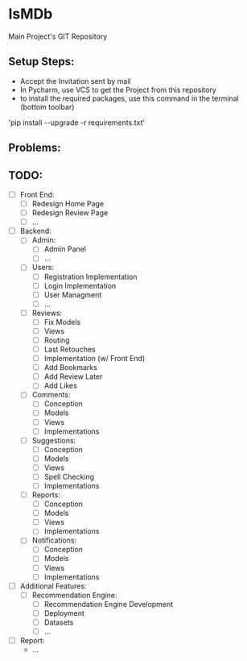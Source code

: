# IsMDb
Main Project's GIT Repository

<h2>Setup Steps:</h2>

- Accept the Invitation sent by mail
- In Pycharm, use VCS to get the Project from this repository
- to install the required packages, use this command in the terminal (bottom toolbar)

'pip install --upgrade -r requirements.txt'

<h2>Problems:</h2>

<h2>TODO:</h2>

- [ ] Front End:
  - [ ] Redesign Home Page
  - [ ] Redesign Review Page
  - [ ] ...
- [ ] Backend:
  - [ ] Admin:
    - [ ] Admin Panel
    - [ ] ...
  - [ ] Users:
    - [ ] Registration Implementation
    - [ ] Login Implementation
    - [ ] User Managment
    - [ ] ...
  - [ ] Reviews:
    - [ ] Fix Models
    - [ ] Views
    - [ ] Routing
    - [ ] Last Retouches
    - [ ] Implementation (w/ Front End)
    - [ ] Add Bookmarks
    - [ ] Add Review Later
    - [ ] Add Likes
  - [ ] Comments:
    - [ ] Conception
    - [ ] Models
    - [ ] Views
    - [ ] Implementations
  - [ ] Suggestions:
    - [ ] Conception
    - [ ] Models
    - [ ] Views
    - [ ] Spell Checking
    - [ ] Implementations
  - [ ] Reports:
    - [ ] Conception
    - [ ] Models
    - [ ] Views
    - [ ] Implementations
  - [ ] Notifications:
    - [ ] Conception
    - [ ] Models
    - [ ] Views
    - [ ] Implementations
- [ ] Additional Features:
  - [ ] Recommendation Engine:
    - [ ] Recommendation Engine Development
    - [ ] Deployment
    - [ ] Datasets
    - [ ] ...
- [ ] Report:
  - ...
